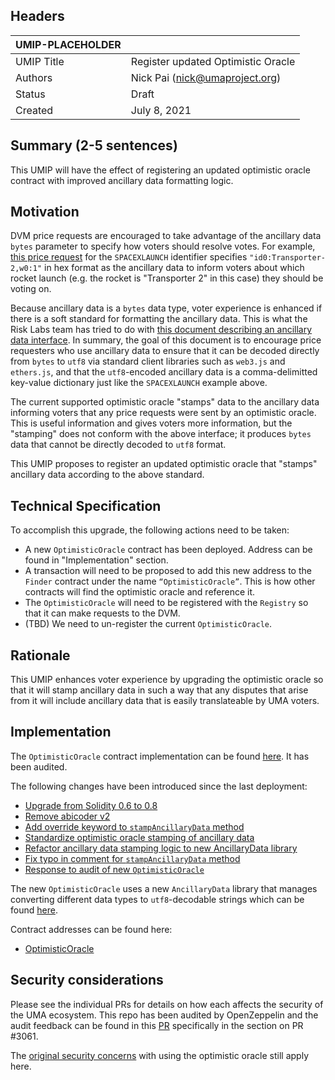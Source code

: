 ## Headers
| UMIP-PLACEHOLDER    |                                                                                                                                          |
|------------|------------------------------------------------------------------------------------------------------------------------------------------|
| UMIP Title | Register updated Optimistic Oracle             |
| Authors    | Nick Pai (nick@umaproject.org) |
| Status     | Draft                                                                                                                                    |
| Created    | July 8, 2021                                                                                                                           |

## Summary (2-5 sentences)
This UMIP will have the effect of registering an updated optimistic oracle contract with improved ancillary data formatting logic.

## Motivation
DVM price requests are encouraged to take advantage of the ancillary data `bytes` parameter to specify how voters should resolve votes. For example, [this price request](https://etherscan.io/tx/0x9d7a592c2d5dcd72b638967efff008f208bc1e5b06a0fa02b50114accf459370#eventlog) for the `SPACEXLAUNCH` identifier specifies `"id0:Transporter-2,w0:1"` in hex format as the ancillary data to inform voters about which rocket launch (e.g. the rocket is "Transporter 2" in this case) they should be voting on.

Because ancillary data is a `bytes` data type, voter experience is enhanced if there is a soft standard for formatting the ancillary data. This is what the Risk Labs team has tried to do with [this document describing an ancillary data interface](https://docs.google.com/document/d/1zhKKjgY1BupBGPPrY_WOJvui0B6DMcd-xDR8-9-SPDw/edit?usp=sharing). In summary, the goal of this document is to encourage price requesters who use ancillary data to ensure that it can be decoded directly from `bytes` to `utf8` via standard client libraries such as `web3.js` and `ethers.js`, and that the `utf8`-encoded ancillary data is a comma-delimitted key-value dictionary just like the `SPACEXLAUNCH` example above.

The current supported optimistic oracle "stamps" data to the ancillary data informing voters that any price requests were sent by an optimistic oracle. This is useful information and gives voters more information, but the "stamping" does not conform with the above interface; it produces `bytes` data that cannot be directly decoded to `utf8` format. 

This UMIP proposes to register an updated optimistic oracle that "stamps" ancillary data according to the above standard.

## Technical Specification
To accomplish this upgrade, the following actions need to be taken:
- A new `OptimisticOracle` contract has been deployed. Address can be found in "Implementation" section.
- A transaction will need to be proposed to add this new address to the `Finder` contract under the name `“OptimisticOracle”`. This is how other contracts will find the optimistic oracle and reference it.
- The `OptimisticOracle` will need to be registered with the `Registry` so that it can make requests to the DVM.
- (TBD) We need to un-register the current `OptimisticOracle`.

## Rationale

This UMIP enhances voter experience by upgrading the optimistic oracle so that it will stamp ancillary data in such a way that any disputes that arise from it will include ancillary data that is easily translateable by UMA voters.

## Implementation

The `OptimisticOracle` contract implementation can be found [here](https://github.com/UMAprotocol/protocol/blob/master/packages/core/contracts/oracle/implementation/OptimisticOracle.sol). It has been audited.

The following changes have been introduced since the last deployment:
- [Upgrade from Solidity 0.6 to 0.8](https://github.com/UMAprotocol/protocol/commit/5db0d7178cd6a3c807db4586eeb22a16229e9213#diff-ddccb329354a2589ec298040dd90f48a74ddaa5129516804145af7e6b8ca6327)
- [Remove abicoder v2](https://github.com/UMAprotocol/protocol/commit/a0cdf22ac57209d0fa760863b7d18a100e68df16#diff-ddccb329354a2589ec298040dd90f48a74ddaa5129516804145af7e6b8ca6327)
- [Add override keyword to `stampAncillaryData` method](https://github.com/UMAprotocol/protocol/commit/6c8fd405bc156a8b8765c71f70092f2d0a9d7b0d#diff-ddccb329354a2589ec298040dd90f48a74ddaa5129516804145af7e6b8ca6327)
- [Standardize optimistic oracle stamping of ancillary data](https://github.com/UMAprotocol/protocol/commit/43d569f66af0323813716927ef2dcc8c7f60dd33#diff-ddccb329354a2589ec298040dd90f48a74ddaa5129516804145af7e6b8ca6327)
- [Refactor ancillary data stamping logic to new AncillaryData library](https://github.com/UMAprotocol/protocol/commit/a3bf46270787cbaae4ed2218f064b1217c153a50#diff-ddccb329354a2589ec298040dd90f48a74ddaa5129516804145af7e6b8ca6327)
- [Fix typo in comment for `stampAncillaryData` method](https://github.com/UMAprotocol/protocol/commit/d146d4feddcf99e157a909032a3071e95ca51eb9#diff-ddccb329354a2589ec298040dd90f48a74ddaa5129516804145af7e6b8ca6327)
- [Response to audit of new `OptimisticOracle`](https://github.com/UMAprotocol/protocol/commit/dd211c4e3825fe007d1161025a34e9901b26031a#diff-ddccb329354a2589ec298040dd90f48a74ddaa5129516804145af7e6b8ca6327)

The new `OptimisticOracle` uses a new `AncillaryData` library that manages converting different data types to `utf8`-decodable strings which can be found [here](https://github.com/UMAprotocol/protocol/blob/master/packages/core/contracts/common/implementation/AncillaryData.sol).

Contract addresses can be found here:
- [OptimisticOracle](https://etherscan.io/address/0x9f631aea633be790b45f2d8e91081efcded7d256#code)

## Security considerations
Please see the individual PRs for details on how each affects the security of the UMA ecosystem. This repo has been audited by OpenZeppelin and the audit feedback can be found in this [PR](https://github.com/UMAprotocol/protocol/pull/3188) specifically in the section on PR #3061.

The [original security concerns](https://github.com/UMAprotocol/UMIPs/blob/master/UMIPs/umip-52.md#security-considerations) with using the optimistic oracle still apply here.